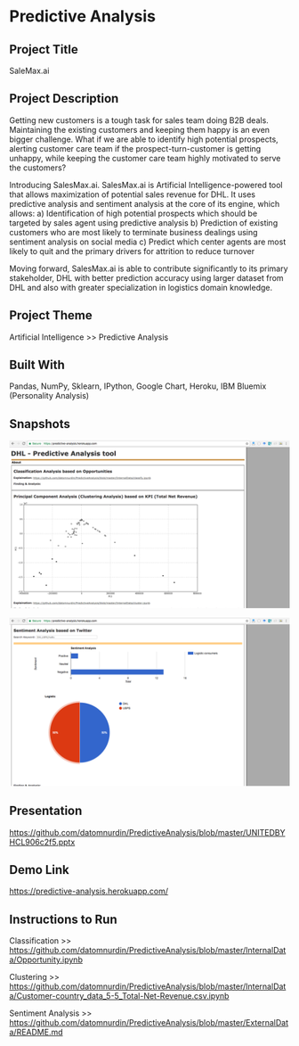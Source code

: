# Predictive Analysis

## Project Title
SaleMax.ai

## Project Description
Getting new customers is a tough task for sales team doing B2B deals. Maintaining the existing customers and keeping them happy is an even bigger challenge. What if we are able to identify high potential prospects, alerting customer care team if the prospect-turn-customer is getting unhappy, while keeping the customer care team highly motivated to serve the customers?

Introducing SalesMax.ai. SalesMax.ai is Artificial Intelligence-powered tool that allows maximization of potential sales revenue for DHL. It uses predictive analysis and sentiment analysis at the core of its engine, which allows:
a)	Identification of high potential prospects which should be targeted by sales agent using predictive analysis
b)	Prediction of existing customers who are most likely to terminate business dealings using sentiment analysis on social media
c)	Predict which center agents are most likely to quit and the primary drivers for attrition to reduce turnover

Moving forward, SalesMax.ai is able to contribute significantly to its primary stakeholder, DHL with better prediction accuracy using larger dataset from DHL and also with greater specialization in logistics domain knowledge.

## Project Theme 
Artificial Intelligence >> Predictive Analysis

## Built With 
Pandas, NumPy, Sklearn, IPython, Google Chart, Heroku, IBM Bluemix (Personality Analysis)

## Snapshots

![Demo 1](https://raw.githubusercontent.com/datomnurdin/PredictiveAnalysis/master/image/image_1.png)

![Demo 2](https://raw.githubusercontent.com/datomnurdin/PredictiveAnalysis/master/image/image_2.png)

## Presentation
https://github.com/datomnurdin/PredictiveAnalysis/blob/master/UNITEDBYHCL906c2f5.pptx

## Demo Link
https://predictive-analysis.herokuapp.com/
 
## Instructions to Run
Classification >> https://github.com/datomnurdin/PredictiveAnalysis/blob/master/InternalData/Opportunity.ipynb

Clustering >> https://github.com/datomnurdin/PredictiveAnalysis/blob/master/InternalData/Customer-country_data_5-5_Total-Net-Revenue.csv.ipynb

Sentiment Analysis >> https://github.com/datomnurdin/PredictiveAnalysis/blob/master/ExternalData/README.md
